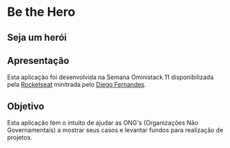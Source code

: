 # Be the Hero
## Seja um herói

## Apresentação
Esta aplicação foi desenvolvida na Semana Oministack 11 disponibilizada pela [Rocketseat](http://rocketseat.com.br/) minitrada pelo [Diego Fernandes](https://github.com/diego3g).

## Objetivo
Esta aplicação tem o intuito de ajudar as ONG's (Organizações Não Governamentais) a mostrar seus casos e levantar fundos para realização de projetos.


